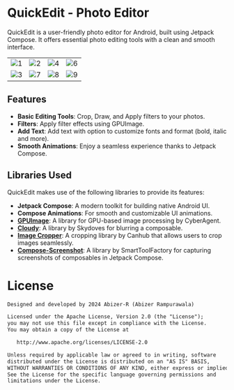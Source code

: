 # QuickEdit - Photo Editor
QuickEdit is a user-friendly photo editor for Android, built using Jetpack Compose. It offers essential photo editing tools with a clean and smooth interface.

|                                                   |                                                   |                                                   |                                                   |
|:-------------------------------------------------:|:-------------------------------------------------:|:-------------------------------------------------:|:-------------------------------------------------:|
|![1](https://github.com/user-attachments/assets/78217ce9-4771-4db0-9dae-345214eb28f1)|![2](https://github.com/user-attachments/assets/c26f4c38-b0cf-47c5-bd91-aa09df16deea) | ![4](https://github.com/user-attachments/assets/7d1b651e-78ca-43a8-af37-4da9b17a2a93) | ![6](https://github.com/user-attachments/assets/ae3c30e6-2999-4f53-ac44-f673bfe60e3f) 
|![3](https://github.com/user-attachments/assets/eda2aa88-ab50-4fb9-a081-9104c3ccdd85)| ![7](https://github.com/user-attachments/assets/5cd3f808-90f4-451f-b4d4-9518acb747d2) | ![8](https://github.com/user-attachments/assets/ebd2db8c-43b9-4271-81b9-9800e6277b98) | ![9](https://github.com/user-attachments/assets/0d863b8f-b69a-4b3d-a29d-f6b0fc57a8be)



## Features

- **Basic Editing Tools**: Crop, Draw, and Apply filters to your photos.
- **Filters**: Apply filter effects using GPUImage.
- **Add Text**: Add text with option to customize fonts and format (bold, italic and more).
- **Smooth Animations**: Enjoy a seamless experience thanks to Jetpack Compose.

## Libraries Used

QuickEdit makes use of the following libraries to provide its features:

- **Jetpack Compose**: A modern toolkit for building native Android UI.
- **Compose Animations**: For smooth and customizable UI animations.
- **[GPUImage](https://github.com/CyberAgent/android-gpuimage)**: A library for GPU-based image processing by CyberAgent.
- **[Cloudy](https://github.com/skydoves/cloudy)**: A library by Skydoves for blurring a composable.
- **[Image Cropper](https://github.com/CanHub/Android-Image-Cropper)**: A cropping library by Canhub that allows users to crop images seamlessly.
- **[Compose-Screenshot](https://github.com/SmartToolFactory/Compose-Screenshot)**: A library by SmartToolFactory for capturing screenshots of composables in Jetpack Compose.


# License
```xml
Designed and developed by 2024 Abizer-R (Abizer Rampurawala)

Licensed under the Apache License, Version 2.0 (the "License");
you may not use this file except in compliance with the License.
You may obtain a copy of the License at

   http://www.apache.org/licenses/LICENSE-2.0

Unless required by applicable law or agreed to in writing, software
distributed under the License is distributed on an "AS IS" BASIS,
WITHOUT WARRANTIES OR CONDITIONS OF ANY KIND, either express or implied.
See the License for the specific language governing permissions and
limitations under the License.
```
